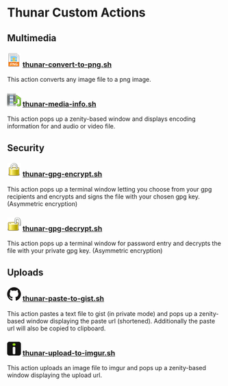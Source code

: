 Thunar Custom Actions
=====================

## Multimedia

### ![Thunar Convert to PNG](/icons/thunar-convert-to-png.png) [thunar-convert-to-png.sh](thunar-convert-to-png.sh)
This action converts any image file to a png image.


### ![Thunar Media Info](/icons/thunar-media-info.png) [thunar-media-info.sh](thunar-media-info.sh)
This action pops up a zenity-based window and displays encoding information
for and audio or video file.


## Security

### ![Thunar GPG Encrypt](/icons/thunar-gpg-encrypt.png) [thunar-gpg-encrypt.sh](thunar-gpg-encrypt.sh)
This action pops up a terminal window letting you choose from your gpg recipients
and encrypts and signs the file with your chosen gpg key. (Asymmetric encryption)

### ![Thunar GPG Decrypt](/icons/thunar-gpg-decrypt.png) [thunar-gpg-decrypt.sh](thunar-gpg-decrypt.sh)
This action pops up a terminal window for password entry and decrypts the file with your private gpg key.
(Asymmetric encryption)


## Uploads

### ![Thunar Paste to Gist](/icons/thunar-paste-to-gist.png) [thunar-paste-to-gist.sh](thunar-paste-to-gist.sh)
This action pastes a text file to gist (in private mode) and pops up a zenity-based
window displaying the paste url (shortened).
Additionally the paste url will also be copied to clipboard.

### ![Thunar Ipload to Imgur](/icons/thunar-upload-to-imgur.png) [thunar-upload-to-imgur.sh](thunar-upload-to-imgur.sh)
This action uploads an image file to imgur and pops up a zenity-based
window displaying the upload url.